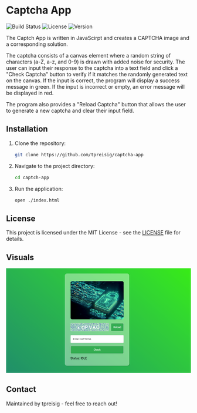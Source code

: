 # Captcha App
![Build Status](https://img.shields.io/badge/build-passing-brightgreen)
![License](https://img.shields.io/badge/license-MIT-blue.svg)
![Version](https://img.shields.io/badge/version-1.0.0-orange)

The Captch App is written in JavaScirpt and creates a CAPTCHA image and a corresponding solution.

The captcha consists of a canvas element where a random string of characters (a-Z, a-z, and 0-9) is drawn with added noise for security. The user can input their response to the captcha into a text field and click a "Check Captcha" button to verify if it matches the randomly generated text on the canvas. If the input is correct, the program will display a success message in green. If the input is incorrect or empty, an error message will be displayed in red.

The program also provides a "Reload Captcha" button that allows the user to generate a new captcha and clear their input field.

## Installation

1. Clone the repository:
   ```bash
   git clone https://github.com/tpreisig/captcha-app
   ```
2. Navigate to the project directory:
   ```bash
   cd captch-app
   ```
3. Run the application:
   ```bash
   open ./index.html
   ```

## License

This project is licensed under the MIT License - see the [LICENSE](LICENSE) file for details.

## Visuals

![Screenshot](assets/captcha.png)


## Contact

Maintained by tpreisig - feel free to reach out!
